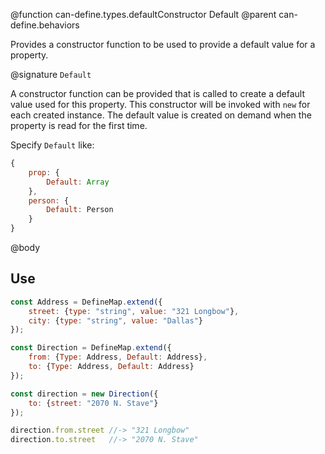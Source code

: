 @function can-define.types.defaultConstructor Default
@parent can-define.behaviors

Provides a constructor function to be used to provide a default value for a property.  

@signature `Default`

A constructor function can be provided that is called to create a default value used for this property.
This constructor will be invoked with `new` for each created instance. The default
value is created on demand when the property is read for the first time.

Specify `Default` like:

```js
{
	prop: {
		Default: Array
	},
	person: {
		Default: Person
	}
}
```

@body

## Use

```js
const Address = DefineMap.extend({
	street: {type: "string", value: "321 Longbow"},
	city: {type: "string", value: "Dallas"}
});

const Direction = DefineMap.extend({
	from: {Type: Address, Default: Address},
	to: {Type: Address, Default: Address}
});

const direction = new Direction({
	to: {street: "2070 N. Stave"}
});

direction.from.street //-> "321 Longbow"
direction.to.street   //-> "2070 N. Stave"
```
